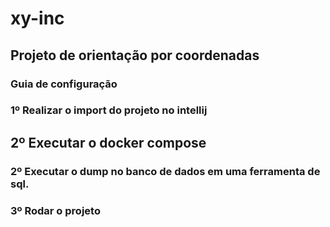# xy-inc


## Projeto de orientação por coordenadas

### Guia de configuração

###  1º Realizar o import do projeto no intellij
##   2º Executar o docker compose
### 2º Executar o dump no banco de dados em uma ferramenta de sql.
### 3º Rodar o projeto
